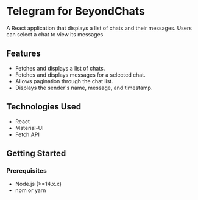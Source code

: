# Telegram for BeyondChats

A React application that displays a list of chats and their messages. Users can select a chat to view its messages

## Features

- Fetches and displays a list of chats.
- Fetches and displays messages for a selected chat.
- Allows pagination through the chat list.
- Displays the sender's name, message, and timestamp.

## Technologies Used

- React
- Material-UI
- Fetch API

## Getting Started

### Prerequisites

- Node.js (>=14.x.x)
- npm or yarn



